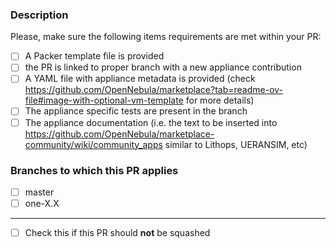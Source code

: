### Description
Please, make sure the following items requirements are met within your PR:

 - [ ] A Packer template file is provided
 - [ ] the PR is linked to proper branch with a new appliance contribution
 - [ ] A YAML file with appliance metadata is provided (check https://github.com/OpenNebula/marketplace?tab=readme-ov-file#image-with-optional-vm-template for more details)
 - [ ] The appliance specific tests are present in the branch
 - [ ] The appliance documentation (i.e. the text to be inserted into https://github.com/OpenNebula/marketplace-community/wiki/community_apps similar to Lithops, UERANSIM, etc)

### Branches to which this PR applies

<!--- Please check you didn't forget a branch this needs to be cherry picked to.
      Leave them unchecked, they will be checked by the merger --->

- [ ] master
- [ ] one-X.X

<hr>

- [ ] Check this if this PR should **not** be squashed
